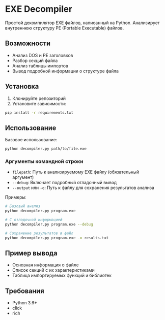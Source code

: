 # EXE Decompiler

Простой декомпилятор EXE файлов, написанный на Python. Анализирует внутреннюю структуру PE (Portable Executable) файлов.

## Возможности

- Анализ DOS и PE заголовков
- Разбор секций файла
- Анализ таблицы импортов
- Вывод подробной информации о структуре файла

## Установка

1. Клонируйте репозиторий
2. Установите зависимости:
```bash
pip install -r requirements.txt
```

## Использование

Базовое использование:
```bash
python decompiler.py path/to/file.exe
```

### Аргументы командной строки

- `filepath`: Путь к анализируемому EXE файлу (обязательный аргумент)
- `--debug`: Включает подробный отладочный вывод
- `--output` или `-o`: Путь к файлу для сохранения результатов анализа

Примеры:
```bash
# Базовый анализ
python decompiler.py program.exe

# С отладочной информацией
python decompiler.py program.exe --debug

# Сохранение результатов в файл
python decompiler.py program.exe -o results.txt
```

## Пример вывода

- Основная информация о файле
- Список секций с их характеристиками
- Таблица импортируемых функций и библиотек

## Требования

- Python 3.6+
- click
- rich

